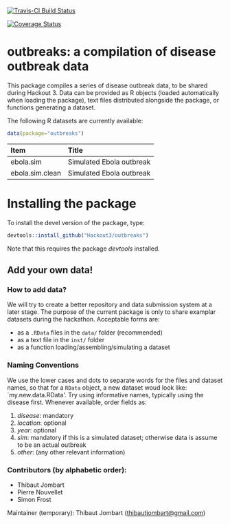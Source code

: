 [![Travis-CI Build Status](https://travis-ci.org/Hackout3/outbreaks.svg?branch=master)](https://travis-ci.org/Hackout3/outbreaks)

[![Coverage Status](https://img.shields.io/codecov/c/github/Hackout3/outbreaks/master.svg)](https://codecov.io/github/Hackout3/outbreaks?branch=master)


# outbreaks: a compilation of disease outbreak data

This package compiles a series of disease outbreak data, to be shared during Hackout 3.
Data can be provided as R objects (loaded automatically when loading the package), text files distributed alongside the package, or functions generating a dataset.

The following R datasets are currently available:

```r
data(package="outbreaks")
```



|Item            |Title                    |
|:---------------|:------------------------|
|ebola.sim       |Simulated Ebola outbreak |
|ebola.sim.clean |Simulated Ebola outbreak |

# Installing the package

To install the devel version of the package, type:

```r
devtools::install_github("Hackout3/outbreaks")
```

Note that this requires the package *devtools* installed.




## Add your own data!

### How to add data?
We will try to create a better repository and data submission system at a later stage.
The purpose of the current package is only to share examplar datasets during the hackathon. 
Acceptable forms are:
- as a `.RData` files in the `data/` folder (recommended)
- as a text file in the `inst/` folder
- as a function loading/assembling/simulating a dataset

### Naming Conventions
We use the lower cases and dots to separate words for the files and dataset names, so that for a `RData` object, a new dataset woud look like: `my.new.data.RData'. Try using informative names, typically using the disease first. Whenever available, order fields as:
   1. *disease*: mandatory
   2. *location*: optional
   3. *year*: optional
   4. *sim*: mandatory if this is a simulated dataset; otherwise data is assume to be an actual outbreak
   5. *other*: (any other relevant information)


### Contributors (by alphabetic order):
- Thibaut Jombart
- Pierre Nouvellet
- Simon Frost

Maintainer (temporary): Thibaut Jombart (thibautjombart@gmail.com)

